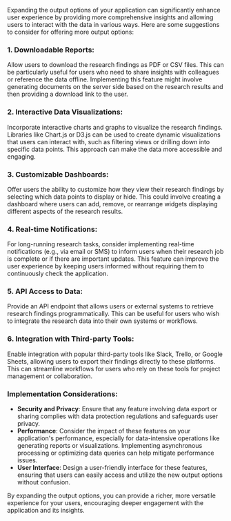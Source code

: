 Expanding the output options of your application can significantly enhance user experience by providing more comprehensive insights and allowing users to interact with the data in various ways. Here are some suggestions to consider for offering more output options:

### 1. **Downloadable Reports**:
Allow users to download the research findings as PDF or CSV files. This can be particularly useful for users who need to share insights with colleagues or reference the data offline. Implementing this feature might involve generating documents on the server side based on the research results and then providing a download link to the user.

### 2. **Interactive Data Visualizations**:
Incorporate interactive charts and graphs to visualize the research findings. Libraries like Chart.js or D3.js can be used to create dynamic visualizations that users can interact with, such as filtering views or drilling down into specific data points. This approach can make the data more accessible and engaging.

### 3. **Customizable Dashboards**:
Offer users the ability to customize how they view their research findings by selecting which data points to display or hide. This could involve creating a dashboard where users can add, remove, or rearrange widgets displaying different aspects of the research results.

### 4. **Real-time Notifications**:
For long-running research tasks, consider implementing real-time notifications (e.g., via email or SMS) to inform users when their research job is complete or if there are important updates. This feature can improve the user experience by keeping users informed without requiring them to continuously check the application.

### 5. **API Access to Data**:
Provide an API endpoint that allows users or external systems to retrieve research findings programmatically. This can be useful for users who wish to integrate the research data into their own systems or workflows.

### 6. **Integration with Third-party Tools**:
Enable integration with popular third-party tools like Slack, Trello, or Google Sheets, allowing users to export their findings directly to these platforms. This can streamline workflows for users who rely on these tools for project management or collaboration.

### Implementation Considerations:
- **Security and Privacy**: Ensure that any feature involving data export or sharing complies with data protection regulations and safeguards user privacy.
- **Performance**: Consider the impact of these features on your application's performance, especially for data-intensive operations like generating reports or visualizations. Implementing asynchronous processing or optimizing data queries can help mitigate performance issues.
- **User Interface**: Design a user-friendly interface for these features, ensuring that users can easily access and utilize the new output options without confusion.

By expanding the output options, you can provide a richer, more versatile experience for your users, encouraging deeper engagement with the application and its insights.